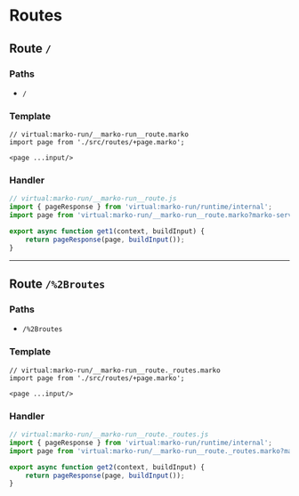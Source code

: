 # Routes

## Route `/`
### Paths
  - `/`
### Template
```marko
// virtual:marko-run/__marko-run__route.marko
import page from './src/routes/+page.marko';

<page ...input/>
```
### Handler
```js
// virtual:marko-run/__marko-run__route.js
import { pageResponse } from 'virtual:marko-run/runtime/internal';
import page from 'virtual:marko-run/__marko-run__route.marko?marko-server-entry';

export async function get1(context, buildInput) {
	return pageResponse(page, buildInput());
}
```
---
## Route `/%2Broutes`
### Paths
  - `/%2Broutes`
### Template
```marko
// virtual:marko-run/__marko-run__route._routes.marko
import page from './src/routes/+page.marko';

<page ...input/>
```
### Handler
```js
// virtual:marko-run/__marko-run__route._routes.js
import { pageResponse } from 'virtual:marko-run/runtime/internal';
import page from 'virtual:marko-run/__marko-run__route._routes.marko?marko-server-entry';

export async function get2(context, buildInput) {
	return pageResponse(page, buildInput());
}
```
